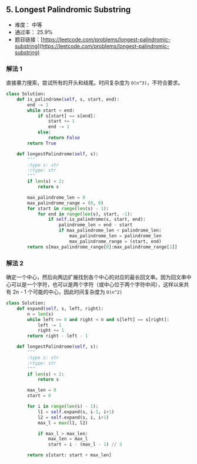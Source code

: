 ## 5. Longest Palindromic Substring

- 难度： 中等
- 通过率： 25.9%
- 题目链接：[https://leetcode.com/problems/longest-palindromic-substring](https://leetcode.com/problems/longest-palindromic-substring)


### 解法 1

直接暴力搜索，尝试所有的开头和结尾。时间复杂度为 `O(n^3)`，不符合要求。

```python
class Solution:
    def is_palindrome(self, s, start, end):
        end -= 1
        while start < end:
            if s[start] == s[end]:
                start += 1
                end -= 1
            else:
                return False
        return True

    def longestPalindrome(self, s):
        """
        :type s: str
        :rtype: str
        """
        if len(s) < 2:
            return s

        max_palindrome_len = 0
        max_palindrome_range = (0, 0)
        for start in range(len(s) - 1):
            for end in range(len(s), start, -1):
                if self.is_palindrome(s, start, end):
                    palindrome_len = end - start
                    if max_palindrome_len < palindrome_len:
                        max_palindrome_len = palindrome_len
                        max_palindrome_range = (start, end)
        return s[max_palindrome_range[0]:max_palindrome_range[1]]
```


### 解法 2

确定一个中心，然后向两边扩展找到各个中心的对应的最长回文串。因为回文串中心可以是一个字符，也可以是两个字符（或中心位于两个字符中间），这样以来共有 2n - 1 个可能的中心，因此时间复杂度为 `O(n^2)`

```python
class Solution:
    def expand(self, s, left, right):
        n = len(s)
        while left >= 0 and right < n and s[left] == s[right]:
            left -= 1
            right += 1
        return right - left - 1

    def longestPalindrome(self, s):
        """
        :type s: str
        :rtype: str
        """
        if len(s) < 2:
            return s

        max_len = 0
        start = 0

        for i in range(len(s) - 1):
            l1 = self.expand(s, i-1, i+1)
            l2 = self.expand(s, i, i+1)
            max_l = max(l1, l2)

            if max_l > max_len:
                max_len = max_l
                start = i - (max_l - 1) // 2

        return s[start: start + max_len]
```